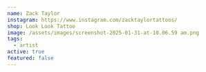 ```yaml
---
name: Zack Taylor
instagram: https://www.instagram.com/zacktaylortattoos/
shop: Look Look Tattoo
image: /assets/images/screenshot-2025-01-31-at-10.06.59 am.png
tags:
  - artist
active: true
featured: false
---
```

